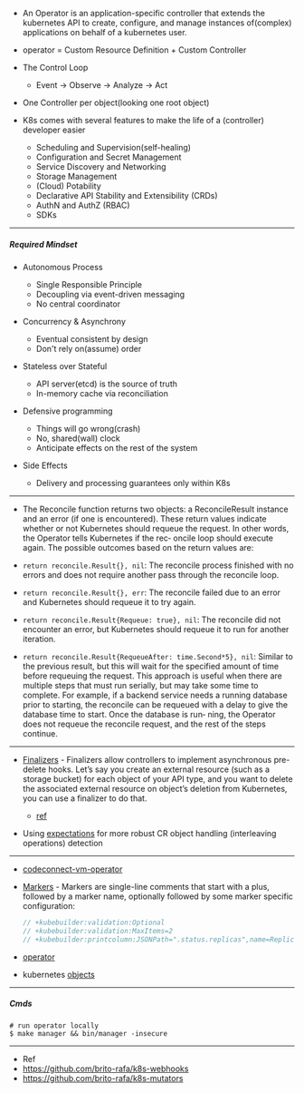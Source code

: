 

- An Operator is an application-specific controller that extends the kubernetes API to create, configure, and manage instances of(complex) applications on behalf of a kubernetes user.

- operator = Custom Resource Definition + Custom Controller

- The Control Loop
  - Event -> Observe -> Analyze -> Act
  
- One Controller per object(looking one root object)

- K8s comes with several features to make the life of a (controller) developer easier
  - Scheduling and Supervision(self-healing)
  - Configuration and Secret Management
  - Service Discovery and Networking
  - Storage Management
  - (Cloud) Potability
  - Declarative API Stability and Extensibility (CRDs)
  - AuthN and AuthZ (RBAC)
  - SDKs
  
---

##### Required Mindset

- Autonomous Process
  - Single Responsible Principle
  - Decoupling via event-driven messaging 
  - No central coordinator
  
- Concurrency & Asynchrony
  - Eventual consistent by design
  - Don't rely on(assume) order
  
- Stateless over Stateful
  - API server(etcd) is the source of truth
  - In-memory cache via reconciliation 
  
- Defensive programming
  - Things will go wrong(crash)
  - No, shared(wall) clock
  - Anticipate effects on the rest of the system    
  
- Side Effects
  - Delivery and processing guarantees only within K8s
  
---
- The Reconcile function returns two objects: a ReconcileResult instance and an
error (if one is encountered). These return values indicate whether or not Kubernetes
should requeue the request. In other words, the Operator tells Kubernetes if the rec‐
oncile loop should execute again. The possible outcomes based on the return values
are:

- `return reconcile.Result{}, nil`: The reconcile process finished with no errors and does not require another pass
  through the reconcile loop.
  
- `return reconcile.Result{}, err`: The reconcile failed due to an error and Kubernetes should requeue it to try again.
  
- `return reconcile.Result{Requeue: true}, nil`: The reconcile did not encounter an error, but Kubernetes should requeue it to
run for another iteration.

- `return reconcile.Result{RequeueAfter: time.Second*5}, nil`: Similar to the previous result, but this will wait for the specified amount of time
before requeuing the request. This approach is useful when there are multiple
steps that must run serially, but may take some time to complete. For example, if
a backend service needs a running database prior to starting, the reconcile can be
requeued with a delay to give the database time to start. Once the database is run‐
ning, the Operator does not requeue the reconcile request, and the rest of the
                steps continue.
                
---

- [Finalizers](https://book.kubebuilder.io/reference/using-finalizers.html) - Finalizers allow controllers to implement asynchronous pre-delete hooks. Let’s say you create an external resource (such as a storage bucket) for each object of your API type, and you want to delete the associated external resource on object’s deletion from Kubernetes, you can use a finalizer to do that.
  - [ref](https://kubernetes.io/docs/tasks/extend-kubernetes/custom-resources/custom-resource-definitions/#finalizers)                

- Using [expectations](https://github.com/elastic/cloud-on-K8s/blob/cf5de8b7fd09e55b74389128fbf917897b6bf17a/pkg/controller/common/expectations/expectations.go#L11) for more robust CR object handling (interleaving operations) detection
---
- [codeconnect-vm-operator](https://github.com/embano1/codeconnect-vm-operator)
- [Markers](https://book.kubebuilder.io/reference/markers.html#markers-for-configcode-generation) - Markers are single-line comments that start with a plus, followed by a marker name, optionally followed by some marker specific configuration:
  ```go                                                                                                                                                                                                        
  // +kubebuilder:validation:Optional
  // +kubebuilder:validation:MaxItems=2
  // +kubebuilder:printcolumn:JSONPath=".status.replicas",name=Replicas,type=string
  ```

- [operator](https://kubernetes.io/docs/concepts/extend-kubernetes/operator/)
- kubernetes [objects](https://kubernetes.io/docs/concepts/overview/working-with-objects/) 











--- 

##### Cmds

```nashorn js
# run operator locally
$ make manager && bin/manager -insecure

```


---

- Ref
- https://github.com/brito-rafa/k8s-webhooks
- https://github.com/brito-rafa/k8s-mutators